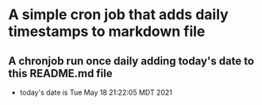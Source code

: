 A simple cron job that adds daily timestamps to markdown file
============================================================
## A chronjob run once daily adding today's date to this README.md file
* today's date is Tue May 18 21:22:05 MDT 2021

